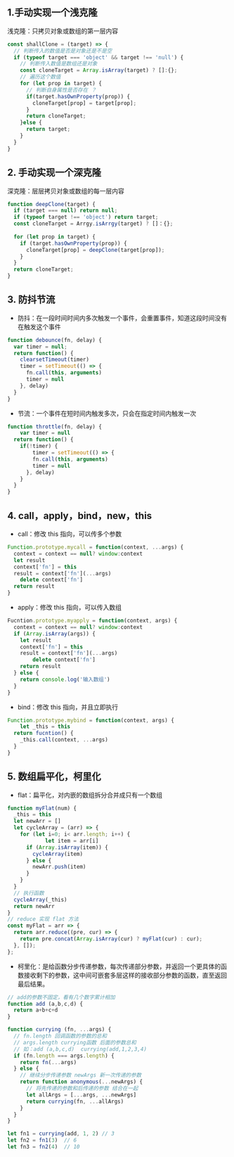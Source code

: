 ## 1.手动实现一个浅克隆

浅克隆：只拷贝对象或数组的第一层内容

```js
const shallClone = (target) => {
  // 判断传入的数值是否是对象还是不是空
  if (typeof target === 'object' && target !== 'null') {
    // 判断传入数值是数组还是对象
    const cloneTarget = Array.isArray(target) ? []:{};
    // 遍历这个数值
    for (let prop in target) {
      // 判断自身属性是否存在 ？
      if(target.hasOwnProperty(prop)) {
        cloneTarget[prop] = target[prop];
      }
      return cloneTarget;
    }else {
      return target;
    }
  }
}

```

## 2. 手动实现一个深克隆

深克隆：层层拷贝对象或数组的每一层内容

```js
function deepClone(target) {
  if (target === null) return null;
  if (typeof target !== 'object') return target;
  const cloneTarget = Arrgy.isArrgy(target) ? []：{};
  
  for (let prop in target) {
    if (target.hasOwnProperty(prop)) {
      cloneTarget[prop] = deepClone(target[prop]);
    }
  }
  return cloneTarget;
}
```

## 3. 防抖节流

- 防抖：在一段时间时间内多次触发一个事件，会重置事件，知道这段时间没有在触发这个事件

```js
function debounce(fn, delay) {
  var timer = null;
  return function() {
    clearsetTimeout(timer)
    timer = setTimeout(() => {
      fn.call(this, arguments)
      timer = null
    }, delay)
  }
}
```

- 节流：一个事件在短时间内触发多次，只会在指定时间内触发一次

```js
function throttle(fn, delay) {
	var timer = null
  return function() {
    if(!timer) {
    	timer = setTimeout(() => {
        fn.call(this, arguments)
        timer = null
      }, delay)  
    }
  }
}
```

## 4. call，apply，bind，new，this

- call：修改 this 指向，可以传多个参数

```js
Function.prototype.mycall = function(context, ...args) {
  context = context == null? window:context
  let result
  context['fn'] = this
  result = context['fn'](...args)
  	delete context['fn']
  return result
}
```

- apply：修改 this 指向，可以传入数组

```js
Fucntion.prototype.myapply = function(context, args) {
  context = context == null? window:context
  if (Array.isArray(args)) {
    let result 
    context['fn'] = this
    result = context['fn'](...args)
    	delete context['fn']
    return result
  } else {
    return console.log('输入数组')
  }
}
```

- bind：修改 this 指向，并且立即执行

```js
Function.prototype.mybind = function(context, args) {
	let _this = this
  return fucntion() {
    _this.call(context, ...args)
  }
}
```

## 5. 数组扁平化，柯里化

- flat：扁平化，对内嵌的数组拆分合并成只有一个数组

```js
function myFlat(num) {
  _this = this
  let newArr = []
  let cycleArray = (arr) => {
    for (let i=0; i< arr.length; i++) {
			let item = arr[i]
      if (Array.isArray(item)) {
        cycleArray(item)
      } else {
        newArr.push(item)
      }
    }
  }
  // 执行函数
  cycleArray(_this)
  return newArr
}
// reduce 实现 flat 方法
const myFlat = arr => {
  return arr.reduce((pre, cur) => {
    return pre.concat(Array.isArray(cur) ? myFlat(cur) : cur);
  }, []);
};
```

- 柯里化：是给函数分步传递参数，每次传递部分参数，并返回一个更具体的函数接收剩下的参数，这中间可嵌套多层这样的接收部分参数的函数，直至返回最后结果。

```js
// add的参数不固定，看有几个数字累计相加
function add (a,b,c,d) {
  return a+b+c+d
}

function currying (fn, ...args) {
  // fn.length 回调函数的参数的总和
  // args.length currying函数 后面的参数总和 
  // 如：add (a,b,c,d)  currying(add,1,2,3,4)
  if (fn.length === args.length) {  
    return fn(...args)
  } else {
    // 继续分步传递参数 newArgs 新一次传递的参数
    return function anonymous(...newArgs) {
      // 将先传递的参数和后传递的参数 结合在一起
      let allArgs = [...args, ...newArgs]
      return currying(fn, ...allArgs)
    }
  }
}

let fn1 = currying(add, 1, 2) // 3
let fn2 = fn1(3)  // 6
let fn3 = fn2(4)  // 10

```

